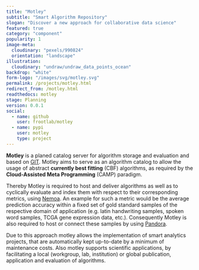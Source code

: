 ```yaml
---
title: "Motley"
subtitle: "Smart Algorithm Repository"
slogan: "Discover a new approach for collaborative data science"
featured: true
category: "component"
popularity: 1
image-meta:
  cloudinary: "pexels/990824"
  orientation: "landscape"
illustration:
  cloudinary: "undraw/undraw_data_points_ocean"
backdrop: "white"
form-logo: "/images/svg/motley.svg"
permalink: /projects/motley.html
redirect_from: /motley.html
readthedocs: motley
stage: Planning
version: 0.0.1
social:
  - name: github
    user: frootlab/motley
  - name: pypi
    user: motley
    type: project
---
```


**Motley** is a planed catalog server for algorithm storage and evaluation and
based on [GIT](https://git-scm.com/). Motley aims to serve as an algorithm
catalog to allow the usage of abstract **currently best fitting** (CBF)
algorithms, as required by the **Cloud-Assisted Meta Programming** (CAMP)
paradigm.

Thereby Motley is required to host and deliver algorithms as well as to
cyclically evaluate and index them with respect to their corresponding metrics,
using [Nemoa](https://github.com/frootlab/nemoa). An example for such a metric
would be the average prediction accuracy within a fixed set of gold standard
samples of the respective domain of application (e.g. latin handwriting samples,
spoken word samples, TCGA gene expression data, etc.). Consequently Motley is
also required to host or connect these samples by using
[Pandora](https://github.com/frootlab/pandora).

Due to this approach motley allows the implementation of smart analytics
projects, that are automatically kept up-to-date by a minimum of maintenance
costs. Also motley supports scientific applications, by facilitating a local
(workgroup, lab, institution) or global publication, application and evaluation
of algorithms.
